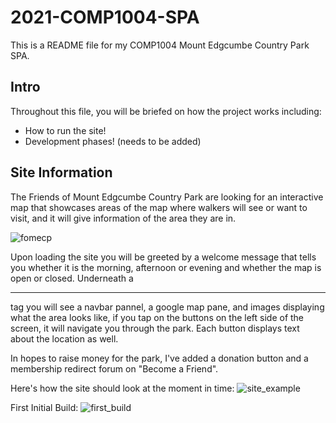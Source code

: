 # 2021-COMP1004-SPA

This is a README file for my COMP1004 Mount Edgcumbe Country Park SPA.

## Intro

Throughout this file, you will be briefed on how the project works including:

* How to run the site!
* Development phases! (needs to be added)

## Site Information

The Friends of Mount Edgcumbe Country Park are looking for an interactive map that showcases areas of the map where walkers will see or want to visit,
and it will give information of the area they are in. 

![fomecp](https://i.imgur.com/5ngmsjP.png)

Upon loading the site you will be greeted by a welcome message that tells you whether it is the morning, afternoon or evening and whether the map is open or closed.
Underneath a <hr> tag you will see a navbar pannel, a google map pane, and images displaying what the area looks like, if you tap on the buttons on the left side of the screen, it
will navigate you through the park. Each button displays text about the location as well. 

In hopes to raise money for the park, I've added a donation button and a membership redirect forum on "Become a Friend".

Here's how the site should look at the moment in time:
![site_example](https://i.imgur.com/aRtK5iY.jpg)

First Initial Build:
![first_build](https://i.imgur.com/YV1cgzJ.jpg)


